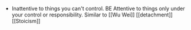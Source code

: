 - Inattentive to things you can't control. BE Attentive to things only under your control or responsibility. Similar to [[Wu Wei]] [[detachment]] [[Stoicism]]
